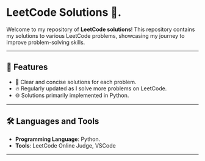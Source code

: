 # LeetCode Solutions 🚀.

Welcome to my repository of **LeetCode solutions**! 
This repository contains my solutions to various LeetCode problems, 
showcasing my journey to improve problem-solving skills.

---

## 🌟 Features

- 📝 Clear and concise solutions for each problem.
- 🔥 Regularly updated as I solve more problems on LeetCode.
- 🌐 Solutions primarily implemented in Python.

---

## 🛠️ Languages and Tools

- **Programming Language**: Python.
- **Tools**: LeetCode Online Judge, VSCode

---

